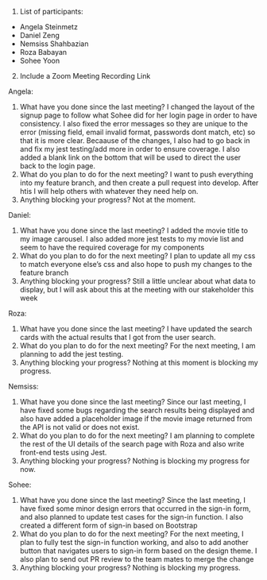 1. List of participants:
- Angela Steinmetz
- Daniel Zeng
- Nemsiss Shahbazian
- Roza Babayan
- Sohee Yoon
2. Include a Zoom Meeting Recording Link 

Angela:
1. What have you done since the last meeting?
   I changed the layout of the signup page to follow what Sohee did for her login page in order
to have consistency. I also fixed the error messages so they are unique to the error (missing field,
email invalid format, passwords dont match, etc) so that it is more clear. Becaause of the changes,
I also had to go back in and fix my jest testing/add more in order to ensure coverage. I also added a 
blank link on the bottom that will be used to direct the user back to the login page.
2. What do you plan to do for the next meeting?
   I want to push everything into my feature branch, and then create a pull request into develop. After htis
I will help others with whatever they need help on.
3. Anything blocking your progress?
   Not at the moment.

Daniel:
1. What have you done since the last meeting?
   I added the movie title to my image carousel. I also added more jest tests to my movie list and seem to have the required coverage for my components
2. What do you plan to do for the next meeting?
   I plan to update all my css to match everyone else’s css and also hope to push my changes to the feature branch
3. Anything blocking your progress?
   Still a little unclear about what data to display, but I will ask about this at the meeting with our stakeholder this week


Roza:
1. What have you done since the last meeting?
   I have updated the search cards with the actual results that I got from the user search.
2. What do you plan to do for the next meeting?
   For the next meeting, I am planning to add the jest testing.
3. Anything blocking your progress?
   Nothing at this moment is blocking my progress.

Nemsiss:
1. What have you done since the last meeting?
   Since our last meeting, I have fixed some bugs regarding the search results being displayed and also have added a placeholder image if the movie image returned from the API is not valid or does not exist.
2. What do you plan to do for the next meeting?
   I am planning to complete the rest of the UI details of the search page with Roza and also write front-end tests using Jest.
3. Anything blocking your progress?
   Nothing is blocking my progress for now.


Sohee:
1. What have you done since the last meeting?
   Since the last meeting, I have fixed some minor design errors that occurred in the sign-in form, and also planned to update test cases for the sign-in function. I also created a different form of sign-in based on Bootstrap
2. What do you plan to do for the next meeting?
   For the next meeting, I plan to fully test the sign-in function working, and also to add another button that navigates users to sign-in form based on the design theme. I also plan to send out PR review to the team mates to merge the change
3. Anything blocking your progress?
   Nothing is blocking my progress.

